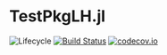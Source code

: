 # TestPkgLH.jl

![Lifecycle](https://img.shields.io/badge/lifecycle-experimental-orange.svg)<!--
![Lifecycle](https://img.shields.io/badge/lifecycle-maturing-blue.svg)
![Lifecycle](https://img.shields.io/badge/lifecycle-stable-green.svg)
![Lifecycle](https://img.shields.io/badge/lifecycle-retired-orange.svg)
![Lifecycle](https://img.shields.io/badge/lifecycle-archived-red.svg)
![Lifecycle](https://img.shields.io/badge/lifecycle-dormant-blue.svg) -->
[![Build Status](https://travis-ci.com/hendri54/TestPkgLH.jl.svg?branch=master)](https://travis-ci.com/hendri54/TestPkgLH.jl)
[![codecov.io](http://codecov.io/github/hendri54/TestPkgLH.jl/coverage.svg?branch=master)](http://codecov.io/github/hendri54/TestPkgLH.jl?branch=master)
